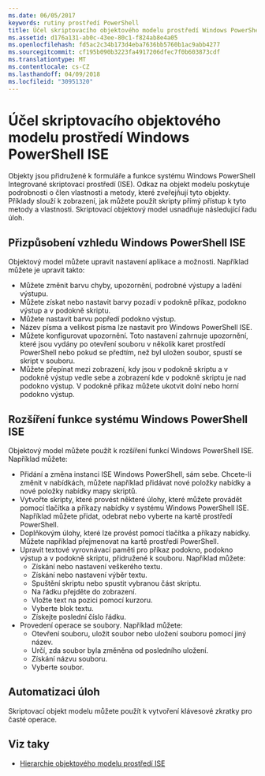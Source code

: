 ```yaml
---
ms.date: 06/05/2017
keywords: rutiny prostředí PowerShell
title: Účel skriptovacího objektového modelu prostředí Windows PowerShell ISE
ms.assetid: d176a131-ab0c-43ee-80c1-f824ab8e4a05
ms.openlocfilehash: fd5ac2c34b173d4eba7636bb5760b1ac9abb4277
ms.sourcegitcommit: cf195b090b3223fa4917206dfec7f0b603873cdf
ms.translationtype: MT
ms.contentlocale: cs-CZ
ms.lasthandoff: 04/09/2018
ms.locfileid: "30951320"
---
```

# <a name="purpose-of-the-windows-powershell-ise-scripting-object-model"></a>Účel skriptovacího objektového modelu prostředí Windows PowerShell ISE

Objekty jsou přidružené k formuláře a funkce systému Windows PowerShell Integrované skriptovací prostředí (ISE). Odkaz na objekt modelu poskytuje podrobnosti o člen vlastnosti a metody, které zveřejňují tyto objekty. Příklady slouží k zobrazení, jak můžete použít skripty přímý přístup k tyto metody a vlastnosti. Skriptovací objektový model usnadňuje následující řadu úloh.

## <a name="customizing-the-appearance-of-windows-powershell-ise"></a>Přizpůsobení vzhledu Windows PowerShell ISE

Objektový model můžete upravit nastavení aplikace a možnosti. Například můžete je upravit takto:

- Můžete změnit barvu chyby, upozornění, podrobné výstupy a ladění výstupu.
- Můžete získat nebo nastavit barvy pozadí v podokně příkaz, podokno výstup a v podokně skriptu.
- Můžete nastavit barvu popředí podokno výstup.
- Název písma a velikost písma lze nastavit pro Windows PowerShell ISE.
- Můžete konfigurovat upozornění. Toto nastavení zahrnuje upozornění, které jsou vydány po otevření souboru v několik karet prostředí PowerShell nebo pokud se předtím, než byl uložen soubor, spustí se skript v souboru.
- Můžete přepínat mezi zobrazení, kdy jsou v podokně skriptu a v podokně výstup vedle sebe a zobrazení kde v podokně skriptu je nad podokno výstup. V podokně příkaz můžete ukotvit dolní nebo horní podokno výstup.

## <a name="enhancing-the-functionality-of-windows-powershell-ise"></a>Rozšíření funkce systému Windows PowerShell ISE

Objektový model můžete použít k rozšíření funkcí Windows PowerShell ISE. Například můžete:

- Přidání a změna instanci ISE Windows PowerShell, sám sebe. Chcete-li změnit v nabídkách, můžete například přidávat nové položky nabídky a nové položky nabídky mapy skriptů.
- Vytvořte skripty, které provést některé úlohy, které můžete provádět pomocí tlačítka a příkazy nabídky v systému Windows PowerShell ISE. Například můžete přidat, odebrat nebo vyberte na kartě prostředí PowerShell.
- Doplňkovým úlohy, které lze provést pomocí tlačítka a příkazy nabídky. Můžete například přejmenovat na kartě prostředí PowerShell.
- Upravit textové vyrovnávací paměti pro příkaz podokno, podokno výstup a v podokně skriptu, přidružené k souboru. Například můžete:
  - Získání nebo nastavení veškerého textu.
  - Získání nebo nastavení výběr textu.
  - Spuštění skriptu nebo spustit vybranou část skriptu.
  - Na řádku přejděte do zobrazení.
  - Vložte text na pozici pomocí kurzoru.
  - Vyberte blok textu.
  - Získejte poslední číslo řádku.
- Provedení operace se soubory. Například můžete:
  - Otevření souboru, uložit soubor nebo uložení souboru pomocí jiný název.
  - Určí, zda soubor byla změněna od posledního uložení.
  - Získání názvu souboru.
  - Vyberte soubor.

## <a name="automating-tasks"></a>Automatizaci úloh

Skriptovací objekt modelu můžete použít k vytvoření klávesové zkratky pro časté operace.

## <a name="see-also"></a>Viz taky

- [Hierarchie objektového modelu prostředí ISE](The-ISE-Object-Model-Hierarchy.md)